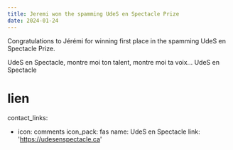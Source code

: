 ```yaml
---
title: Jeremi won the spamming UdeS en Spectacle Prize
date: 2024-01-24
---
```


Congratulations to Jérémi for winning first place in the spamming UdeS en Spectacle Prize.

<!--more-->

UdeS en Spectacle, montre moi ton talent, montre moi ta voix... UdeS en Spectacle

# lien
contact_links:
  - icon: comments
      icon_pack: fas
      name: UdeS en Spectacle
      link: 'https://udesenspectacle.ca'
